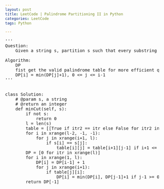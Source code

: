 ```yaml
---
layout: post
title: LeetCode | Palindrome Partitioning II in Python
categories: LeetCode
tags: Python

---
```

<!-- import js for mathjax -->
<script src="http://cdn.mathjax.org/mathjax/latest/MathJax.js?config=default"></script>
<script type="text/x-mathjax-config">
MathJax.Hub.Config({
tex2jax: {inlineMath: [['$','$'], ['\\(','\\)']]}
});
</script>


<pre>
'''
Question:
    Given a string s, partition s such that every substring of the partition is a palindrome. Return the minimum cuts needed for a palindrome partitioning of s.

Algorithm:
    DP
    fist get the valid palindrome table for more efficient queries
    DP[i] = min(DP[j]+1), 0 <= j <= i-1
'''


class Solution:
    # @param s, a string
    # @return an integer
    def minCut(self, s):
        if not s:
            return 0
        l = len(s)
        table = [[True if itr2 == itr else False for itr2 in xrange(l)] for itr in xrange(l)]
        for i in xrange(l-2, -1, -1):
            for j in xrange(i+1, l):
                if s[i] == s[j]:
                    table[i][j] = table[i+1][j-1] if i+1 <= j-1 else True
        DP = [0 for itr in xrange(l)]
        for i in xrange(1, l):
            DP[i] = DP[i-1] + 1
            for j in xrange(i+1):
                if table[j][i]:
                    DP[i] = min(DP[i], DP[j-1]+1 if j-1 >= 0 else 0)
        return DP[-1]
</pre>
